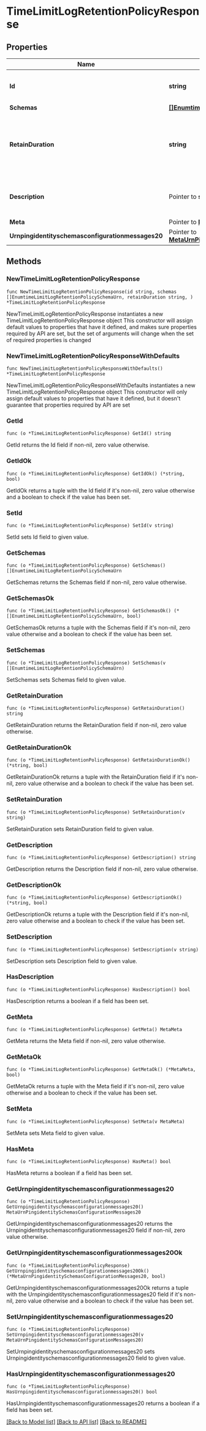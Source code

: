 # TimeLimitLogRetentionPolicyResponse

## Properties

Name | Type | Description | Notes
------------ | ------------- | ------------- | -------------
**Id** | **string** | Name of the Log Retention Policy | 
**Schemas** | [**[]EnumtimeLimitLogRetentionPolicySchemaUrn**](EnumtimeLimitLogRetentionPolicySchemaUrn.md) |  | 
**RetainDuration** | **string** | Specifies the desired minimum length of time that each log file should be retained. | 
**Description** | Pointer to **string** | A description for this Log Retention Policy | [optional] 
**Meta** | Pointer to [**MetaMeta**](MetaMeta.md) |  | [optional] 
**Urnpingidentityschemasconfigurationmessages20** | Pointer to [**MetaUrnPingidentitySchemasConfigurationMessages20**](MetaUrnPingidentitySchemasConfigurationMessages20.md) |  | [optional] 

## Methods

### NewTimeLimitLogRetentionPolicyResponse

`func NewTimeLimitLogRetentionPolicyResponse(id string, schemas []EnumtimeLimitLogRetentionPolicySchemaUrn, retainDuration string, ) *TimeLimitLogRetentionPolicyResponse`

NewTimeLimitLogRetentionPolicyResponse instantiates a new TimeLimitLogRetentionPolicyResponse object
This constructor will assign default values to properties that have it defined,
and makes sure properties required by API are set, but the set of arguments
will change when the set of required properties is changed

### NewTimeLimitLogRetentionPolicyResponseWithDefaults

`func NewTimeLimitLogRetentionPolicyResponseWithDefaults() *TimeLimitLogRetentionPolicyResponse`

NewTimeLimitLogRetentionPolicyResponseWithDefaults instantiates a new TimeLimitLogRetentionPolicyResponse object
This constructor will only assign default values to properties that have it defined,
but it doesn't guarantee that properties required by API are set

### GetId

`func (o *TimeLimitLogRetentionPolicyResponse) GetId() string`

GetId returns the Id field if non-nil, zero value otherwise.

### GetIdOk

`func (o *TimeLimitLogRetentionPolicyResponse) GetIdOk() (*string, bool)`

GetIdOk returns a tuple with the Id field if it's non-nil, zero value otherwise
and a boolean to check if the value has been set.

### SetId

`func (o *TimeLimitLogRetentionPolicyResponse) SetId(v string)`

SetId sets Id field to given value.


### GetSchemas

`func (o *TimeLimitLogRetentionPolicyResponse) GetSchemas() []EnumtimeLimitLogRetentionPolicySchemaUrn`

GetSchemas returns the Schemas field if non-nil, zero value otherwise.

### GetSchemasOk

`func (o *TimeLimitLogRetentionPolicyResponse) GetSchemasOk() (*[]EnumtimeLimitLogRetentionPolicySchemaUrn, bool)`

GetSchemasOk returns a tuple with the Schemas field if it's non-nil, zero value otherwise
and a boolean to check if the value has been set.

### SetSchemas

`func (o *TimeLimitLogRetentionPolicyResponse) SetSchemas(v []EnumtimeLimitLogRetentionPolicySchemaUrn)`

SetSchemas sets Schemas field to given value.


### GetRetainDuration

`func (o *TimeLimitLogRetentionPolicyResponse) GetRetainDuration() string`

GetRetainDuration returns the RetainDuration field if non-nil, zero value otherwise.

### GetRetainDurationOk

`func (o *TimeLimitLogRetentionPolicyResponse) GetRetainDurationOk() (*string, bool)`

GetRetainDurationOk returns a tuple with the RetainDuration field if it's non-nil, zero value otherwise
and a boolean to check if the value has been set.

### SetRetainDuration

`func (o *TimeLimitLogRetentionPolicyResponse) SetRetainDuration(v string)`

SetRetainDuration sets RetainDuration field to given value.


### GetDescription

`func (o *TimeLimitLogRetentionPolicyResponse) GetDescription() string`

GetDescription returns the Description field if non-nil, zero value otherwise.

### GetDescriptionOk

`func (o *TimeLimitLogRetentionPolicyResponse) GetDescriptionOk() (*string, bool)`

GetDescriptionOk returns a tuple with the Description field if it's non-nil, zero value otherwise
and a boolean to check if the value has been set.

### SetDescription

`func (o *TimeLimitLogRetentionPolicyResponse) SetDescription(v string)`

SetDescription sets Description field to given value.

### HasDescription

`func (o *TimeLimitLogRetentionPolicyResponse) HasDescription() bool`

HasDescription returns a boolean if a field has been set.

### GetMeta

`func (o *TimeLimitLogRetentionPolicyResponse) GetMeta() MetaMeta`

GetMeta returns the Meta field if non-nil, zero value otherwise.

### GetMetaOk

`func (o *TimeLimitLogRetentionPolicyResponse) GetMetaOk() (*MetaMeta, bool)`

GetMetaOk returns a tuple with the Meta field if it's non-nil, zero value otherwise
and a boolean to check if the value has been set.

### SetMeta

`func (o *TimeLimitLogRetentionPolicyResponse) SetMeta(v MetaMeta)`

SetMeta sets Meta field to given value.

### HasMeta

`func (o *TimeLimitLogRetentionPolicyResponse) HasMeta() bool`

HasMeta returns a boolean if a field has been set.

### GetUrnpingidentityschemasconfigurationmessages20

`func (o *TimeLimitLogRetentionPolicyResponse) GetUrnpingidentityschemasconfigurationmessages20() MetaUrnPingidentitySchemasConfigurationMessages20`

GetUrnpingidentityschemasconfigurationmessages20 returns the Urnpingidentityschemasconfigurationmessages20 field if non-nil, zero value otherwise.

### GetUrnpingidentityschemasconfigurationmessages20Ok

`func (o *TimeLimitLogRetentionPolicyResponse) GetUrnpingidentityschemasconfigurationmessages20Ok() (*MetaUrnPingidentitySchemasConfigurationMessages20, bool)`

GetUrnpingidentityschemasconfigurationmessages20Ok returns a tuple with the Urnpingidentityschemasconfigurationmessages20 field if it's non-nil, zero value otherwise
and a boolean to check if the value has been set.

### SetUrnpingidentityschemasconfigurationmessages20

`func (o *TimeLimitLogRetentionPolicyResponse) SetUrnpingidentityschemasconfigurationmessages20(v MetaUrnPingidentitySchemasConfigurationMessages20)`

SetUrnpingidentityschemasconfigurationmessages20 sets Urnpingidentityschemasconfigurationmessages20 field to given value.

### HasUrnpingidentityschemasconfigurationmessages20

`func (o *TimeLimitLogRetentionPolicyResponse) HasUrnpingidentityschemasconfigurationmessages20() bool`

HasUrnpingidentityschemasconfigurationmessages20 returns a boolean if a field has been set.


[[Back to Model list]](../README.md#documentation-for-models) [[Back to API list]](../README.md#documentation-for-api-endpoints) [[Back to README]](../README.md)


